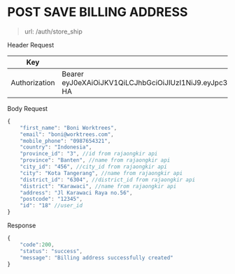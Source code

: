 # POST SAVE BILLING ADDRESS

> url: /auth/store_ship

Header Request

Key| Value
------------ | -------------
Authorization | Bearer eyJ0eXAiOiJKV1QiLCJhbGciOiJIUzI1NiJ9.eyJpc3MiOiJodHRwOlwvXC9sb2NhbGhvc3Q6OTAwMFwvYXBpXC92MVwvYXV0aFwvbG9naW4iLCJpYXQiOjE1OTg5NDU3NDgsImV4cCI6MTYwMDE1NTM0OCwibmJmIjoxNTk4OTQ1NzQ4LCJqdGkiOiJZU1dOY1NWcW5TRnozZkRvIiwic3ViIjoxOCwicHJ2IjoiODdlMGFmMWVmOWZkMTU4MTJmZGVjOTcxNTNhMTRlMGIwNDc1NDZhYSJ9.FDt0VY7ierpwNzehOnQ83JmCejNt1EpTtkRmf5gf-HA

Body Request
```javascript
{
    "first_name": "Boni Worktrees",
    "email": "boni@worktrees.com",
    "mobile_phone": "0987654321",
    "country": "Indonesia",
    "province_id": "3", //id from rajaongkir api
    "province": "Banten", //name from rajaongkir api
    "city_id": "456", //city_id from rajaongkir api
    "city": "Kota Tangerang", //name from rajaongkir api
    "district_id": "6304", //district_id from rajaongkir api
    "district": "Karawaci", //name from rajaongkir api
    "address": "Jl Karawaci Raya no.56",
    "postcode": "12345",
    "id": "18" //user_id
}
```

Response
```javascript
{
    "code":200,
    "status": "success",
    "message": "Billing address successfully created"
}
```